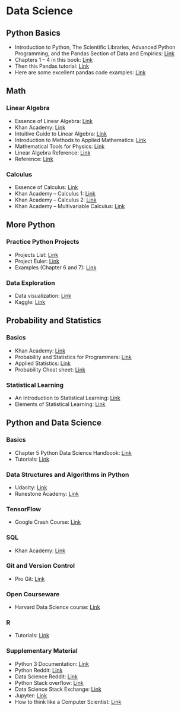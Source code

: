 # Data Science

## Python Basics
  * Introduction to Python, The Scientific Libraries, Advanced Python Programming, and the Pandas Section of Data and Empirics: [Link](https://python.quantecon.org/)
  * Chapters 1 – 4 in this book: [Link](https://github.com/jakevdp/PythonDataScienceHandbook/blob/8a34a4f653bdbdc01415a94dc20d4e9b97438965/notebooks/Index.ipynb)
  * Then this Pandas tutorial: [Link](https://pandas.pydata.org/pandas-docs/stable/getting_started/10min.html)
  * Here are some excellent pandas code examples: [Link](https://github.com/wesm/pydata-book)
  
## Math
### Linear Algebra
  * Essence of Linear Algebra: [Link](https://www.youtube.com/watch?v=fNk_zzaMoSs&list=PLZHQObOWTQDPD3MizzM2xVFitgF8hE_ab)
  * Khan Academy: [Link](https://www.khanacademy.org/math/linear-algebra)
  * Intuitive Guide to Linear Algebra: [Link](https://betterexplained.com/articles/linear-algebra-guide/)
  * Introduction to Methods to Applied Mathematics: [Link](https://physics.bgu.ac.il/%7Egedalin/Teaching/Mater/am.pdf)
  * Mathematical Tools for Physics: [Link](http://www.physics.miami.edu/%7Enearing/mathmethods/mathematical_methods-one.pdf)
  * Linear Algebra Reference: [Link](https://www.math.ubc.ca/%7Ecarrell/NB.pdf)
  * Reference: [Link](https://math.byu.edu/%7Eklkuttle/EssentialLinearAlgebra.pdf)
### Calculus
  * Essence of Calculus: [Link](https://www.youtube.com/watch?v=WUvTyaaNkzM&list=PLZHQObOWTQDMsr9K-rj53DwVRMYO3t5Yr)
  * Khan Academy – Calculus 1: [Link](https://www.khanacademy.org/math/calculus-1)
  * Khan Academy – Calculus 2: [Link](https://www.khanacademy.org/math/calculus-2)
  * Khan Academy – Multivariable Calculus: [Link](https://www.khanacademy.org/math/multivariable-calculus)

## More Python
### Practice Python Projects
  * Projects List: [Link](https://github.com/tuvtran/project-based-learning#python)
  * Project Euler: [Link](https://projecteuler.net/)
  * Examples (Chapter 6 and 7): [Link](https://scipython.com/book/)
### Data Exploration
  * Data visualization: [Link](https://github.com/StephenElston/ExploringDataWithPython)
  * Kaggle: [Link](https://www.kaggle.com/c/titanic#description)

## Probability and Statistics
### Basics
  * Khan Academy: [Link](https://www.khanacademy.org/math/statistics-probability)
  * Probability and Statistics for Programmers: [Link](http://greenteapress.com/thinkstats/thinkstats.pdf)
  * Applied Statistics: [Link](https://bookboon.com/en/applied-statistics-ebook)
  * Probability Cheat sheet: [Link](http://www.wzchen.com/probability-cheatsheet/)
### Statistical Learning
  * An Introduction to Statistical Learning: [Link](http://faculty.marshall.usc.edu/gareth-james/)
  * Elements of Statistical Learning: [Link](http://faculty.marshall.usc.edu/gareth-james/)
  
## Python and Data Science
### Basics
  * Chapter 5 Python Data Science Handbook: [Link](http://faculty.marshall.usc.edu/gareth-james/)
  * Tutorials: [Link](https://scikit-learn.org/stable/tutorial/index.html)
### Data Structures and Algorithms in Python
  * Udacity: [Link](https://www.udacity.com/course/data-structures-and-algorithms-in-python--ud513)
  * Runestone Academy: [Link](https://runestone.academy/runestone/books/published/pythonds/index.html)
### TensorFlow
  * Google Crash Course: [Link](https://developers.google.com/machine-learning/crash-course/)
### SQL
  * Khan Academy: [Link](https://www.khanacademy.org/computing/computer-programming/sql)
### Git and Version Control
  * Pro Git: [Link](https://git-scm.com/book/en/v2)
### Open Courseware
  * Harvard Data Science course: [Link](https://cs109.github.io/2015/index.html)
### R
  * Tutorials: [Link](https://www.r-bloggers.com/how-to-learn-r-2/)
### Supplementary Material
  * Python 3 Documentation: [Link](https://docs.python.org/3/tutorial/index.html)
  * Python Reddit: [Link](https://www.reddit.com/r/Python/)
  * Data Science Reddit: [Link](https://www.reddit.com/r/datascience/)
  * Python Stack overflow: [Link](https://stackoverflow.com/questions/tagged/python)
  * Data Science Stack Exchange: [Link](https://datascience.stackexchange.com/)
  * Jupyter: [Link](https://jupyter.org/)
  * How to think like a Computer Scientist: [Link](http://www.openbookproject.net/thinkcs/python/english3e/)


